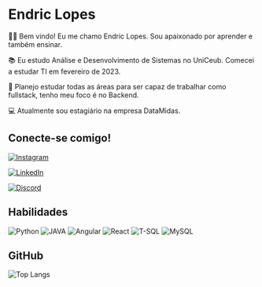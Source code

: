 # Endric Lopes
🙋🏻 Bem vindo! Eu me chamo Endric Lopes. Sou apaixonado por aprender e também ensinar.

📚 Eu estudo Análise e Desenvolvimento de Sistemas no UniCeub. Comecei a estudar TI em fevereiro de 2023.

🎯 Planejo estudar todas as áreas para ser capaz de trabalhar como fullstack, tenho meu foco é no Backend.

💻 Atualmente sou estagiário na empresa DataMidas.


## Conecte-se comigo!

[![Instagram](https://img.shields.io/badge/Instagram-FFF?style=for-the-badge&logo=instagram)](https://www.instagram.com/endriking_/)   

[![LinkedIn](https://img.shields.io/badge/LinkedIn-118?style=for-the-badge&logo=linkedin&logoColor=FFF)](https://www.linkedin.com/in/endric-lopes-de-souza/)  

[![Discord](https://img.shields.io/badge/Discord-000?style=for-the-badge&logo=discord&logoColor=FFF)](https://www.discord.com/in/SEUUSERNAME/)

## Habilidades 
![Python](https://img.shields.io/badge/python-3670A1?style=for-the-badge&logo=python&logoColor=ffdd54) ![JAVA](https://img.shields.io/badge/Java-ED8B00?style=for-the-badge&logo=java&logoColor=white)
![Angular](https://img.shields.io/badge/Angular-000?style=for-the-badge&logo=angular&logoColor=C3002F)
![React](https://img.shields.io/badge/React-fff?style=for-the-badge&logo=react)
![T-SQL](https://img.shields.io/badge/Microsoft_SQL_Server-CC2927?style=for-the-badge&logo=microsoft-sql-server&logoColor=white)
![MySQL](https://img.shields.io/badge/MySQL-00000F?style=for-the-badge&logo=mysql&logoColor=white)


## GitHub
![Top Langs](https://github-readme-stats-git-masterrstaa-rickstaa.vercel.app/api/top-langs/?username=EndricLopes&layout=compact&bg_color=000&border_color=30A3DC&title_color=E94D5F&text_color=FFF)
